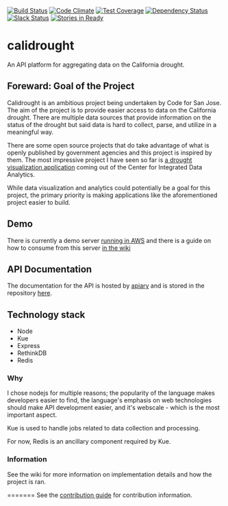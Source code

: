 [![Build Status](https://travis-ci.org/codeforsanjose/calidrought.svg?branch=production)](https://travis-ci.org/codeforsanjose/calidrought)
[![Code Climate](https://codeclimate.com/github/codeforsanjose/calidrought/badges/gpa.svg)](https://codeclimate.com/github/codeforsanjose/calidrought)
[![Test Coverage](https://codeclimate.com/github/codeforsanjose/calidrought/badges/coverage.svg)](https://codeclimate.com/github/codeforsanjose/calidrought/coverage)
[![Dependency Status](https://gemnasium.com/codeforsanjose/calidrought.svg)](https://gemnasium.com/codeforsanjose/calidrought)
[![Slack Status](https://slackin-c4sj.herokuapp.com/badge.svg)](https://slackin-c4sj.herokuapp.com/)
[![Stories in Ready](https://badge.waffle.io/codeforsanjose/calidrought.svg?label=ready&title=Ready)](http://waffle.io/codeforsanjose/calidrought)

calidrought
===========

An API platform for aggregating data on the California drought.

## Foreward: Goal of the Project
Calidrought is an ambitious project being undertaken by Code for San Jose. The aim of the project is to provide easier access to data on the California drought. There are multiple data sources that provide information on the status of the drought but said data is hard to collect, parse, and utilize in a meaningful way.

There are some open source projects that do take advantage of what is openly published by government agencies and this project is inspired by them. The most impressive project I have seen so far is [a drought visualization application](https://github.com/USGS-CIDA/CIDA-Viz) coming out of the Center for Integrated Data Analytics.

While data visualization and analytics could potentially be a goal for this project, the primary priority is making applications like the aforementioned project easier to build.

## Demo
There is currently a demo server [running in AWS](http://ec2-54-167-131-100.compute-1.amazonaws.com/) and there is a guide on how to consume from this server [in the wiki](https://github.com/codeforsanjose/calidrought/wiki/Getting-Started-with-the-API)

## API Documentation

The documentation for the API is hosted by [apiary](http://docs.calidrought.apiary.io/#) and is stored in the repository [here](https://github.com/codeforsanjose/calidrought/blob/production/doc/apiary.md).

## Technology stack
* Node
* Kue
* Express
* RethinkDB
* Redis

### Why
I chose nodejs for multiple reasons; the popularity of the language makes developers easier to find, the language's emphasis on web technologies should make API development easier, and it's webscale - which is the most important aspect.

Kue is used to handle jobs related to data collection and processing.

For now, Redis is an ancillary component required by Kue.

### Information

See the wiki for more information on implementation details and how the project is ran.

=======
See the [contribution guide](https://github.com/codeforsanjose/calidrought/wiki/Contribution-Guide) for contribution information.
